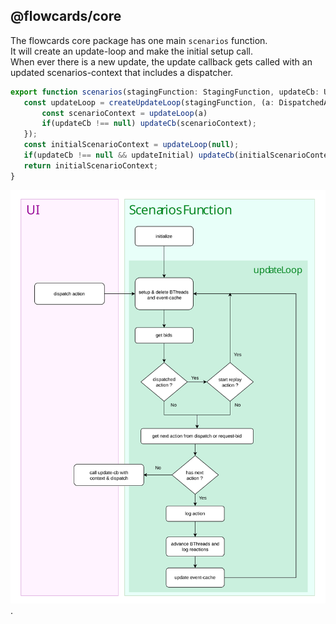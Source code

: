 ## @flowcards/core

The flowcards core package has one main `scenarios` function.<br/>
It will create an update-loop and make the initial setup call.<br/>
When ever there is a new update, the update callback gets called with an updated scenarios-context that includes a dispatcher.<br/>

 ```ts
 export function scenarios(stagingFunction: StagingFunction, updateCb: UpdateCallback | null, updateInitial: boolean = true): ScenariosContext {
    const updateLoop = createUpdateLoop(stagingFunction, (a: DispatchedAction): void => {
        const scenarioContext = updateLoop(a)
        if(updateCb !== null) updateCb(scenarioContext);
    });
    const initialScenarioContext = updateLoop(null);
    if(updateCb !== null && updateInitial) updateCb(initialScenarioContext); // callback with initial value
    return initialScenarioContext;
}
 ```

![Solution Architecture](/docs/img/update-loop-chart.svg "solution architecture").
